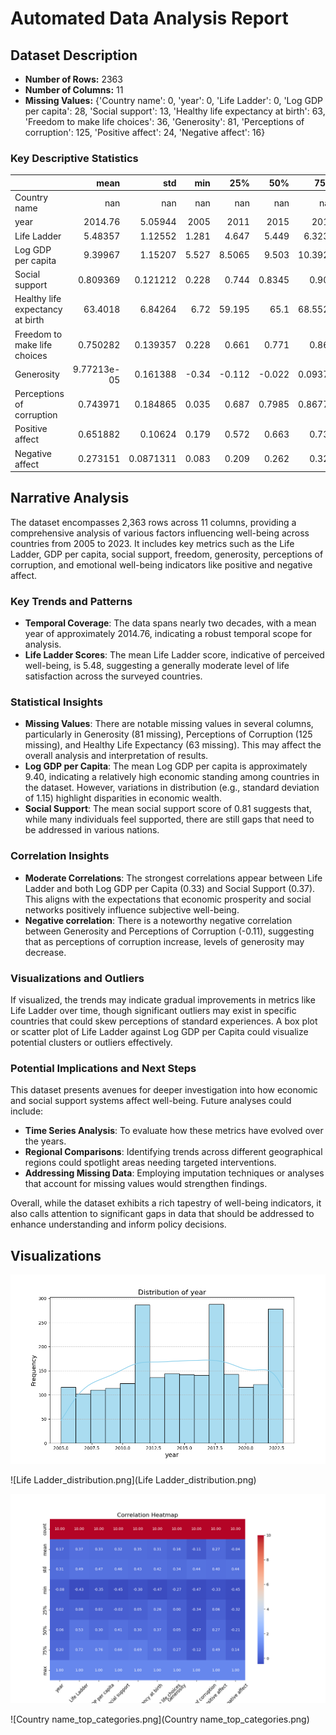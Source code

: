 # Automated Data Analysis Report

## Dataset Description

- **Number of Rows:** 2363
- **Number of Columns:** 11
- **Missing Values:** {'Country name': 0, 'year': 0, 'Life Ladder': 0, 'Log GDP per capita': 28, 'Social support': 13, 'Healthy life expectancy at birth': 63, 'Freedom to make life choices': 36, 'Generosity': 81, 'Perceptions of corruption': 125, 'Positive affect': 24, 'Negative affect': 16}
### Key Descriptive Statistics
|                                  |           mean |         std |      min |       25% |       50% |        75% |      max |
|:---------------------------------|---------------:|------------:|---------:|----------:|----------:|-----------:|---------:|
| Country name                     |  nan           | nan         |  nan     |  nan      |  nan      |  nan       |  nan     |
| year                             | 2014.76        |   5.05944   | 2005     | 2011      | 2015      | 2019       | 2023     |
| Life Ladder                      |    5.48357     |   1.12552   |    1.281 |    4.647  |    5.449  |    6.3235  |    8.019 |
| Log GDP per capita               |    9.39967     |   1.15207   |    5.527 |    8.5065 |    9.503  |   10.3925  |   11.676 |
| Social support                   |    0.809369    |   0.121212  |    0.228 |    0.744  |    0.8345 |    0.904   |    0.987 |
| Healthy life expectancy at birth |   63.4018      |   6.84264   |    6.72  |   59.195  |   65.1    |   68.5525  |   74.6   |
| Freedom to make life choices     |    0.750282    |   0.139357  |    0.228 |    0.661  |    0.771  |    0.862   |    0.985 |
| Generosity                       |    9.77213e-05 |   0.161388  |   -0.34  |   -0.112  |   -0.022  |    0.09375 |    0.7   |
| Perceptions of corruption        |    0.743971    |   0.184865  |    0.035 |    0.687  |    0.7985 |    0.86775 |    0.983 |
| Positive affect                  |    0.651882    |   0.10624   |    0.179 |    0.572  |    0.663  |    0.737   |    0.884 |
| Negative affect                  |    0.273151    |   0.0871311 |    0.083 |    0.209  |    0.262  |    0.326   |    0.705 |

## Narrative Analysis

The dataset encompasses 2,363 rows across 11 columns, providing a comprehensive analysis of various factors influencing well-being across countries from 2005 to 2023. It includes key metrics such as the Life Ladder, GDP per capita, social support, freedom, generosity, perceptions of corruption, and emotional well-being indicators like positive and negative affect.

### Key Trends and Patterns
- **Temporal Coverage**: The data spans nearly two decades, with a mean year of approximately 2014.76, indicating a robust temporal scope for analysis.
- **Life Ladder Scores**: The mean Life Ladder score, indicative of perceived well-being, is 5.48, suggesting a generally moderate level of life satisfaction across the surveyed countries.

### Statistical Insights
- **Missing Values**: There are notable missing values in several columns, particularly in Generosity (81 missing), Perceptions of Corruption (125 missing), and Healthy Life Expectancy (63 missing). This may affect the overall analysis and interpretation of results.
- **Log GDP per Capita**: The mean Log GDP per capita is approximately 9.40, indicating a relatively high economic standing among countries in the dataset. However, variations in distribution (e.g., standard deviation of 1.15) highlight disparities in economic wealth.
- **Social Support**: The mean social support score of 0.81 suggests that, while many individuals feel supported, there are still gaps that need to be addressed in various nations.

### Correlation Insights
- **Moderate Correlations**: The strongest correlations appear between Life Ladder and both Log GDP per Capita (0.33) and Social Support (0.37). This aligns with the expectations that economic prosperity and social networks positively influence subjective well-being.
- **Negative correlation**: There is a noteworthy negative correlation between Generosity and Perceptions of Corruption (-0.11), suggesting that as perceptions of corruption increase, levels of generosity may decrease.

### Visualizations and Outliers
If visualized, the trends may indicate gradual improvements in metrics like Life Ladder over time, though significant outliers may exist in specific countries that could skew perceptions of standard experiences. A box plot or scatter plot of Life Ladder against Log GDP per Capita could visualize potential clusters or outliers effectively.

### Potential Implications and Next Steps
This dataset presents avenues for deeper investigation into how economic and social support systems affect well-being. Future analyses could include:
- **Time Series Analysis**: To evaluate how these metrics have evolved over the years.
- **Regional Comparisons**: Identifying trends across different geographical regions could spotlight areas needing targeted interventions.
- **Addressing Missing Data**: Employing imputation techniques or analyses that account for missing values would strengthen findings.

Overall, while the dataset exhibits a rich tapestry of well-being indicators, it also calls attention to significant gaps in data that should be addressed to enhance understanding and inform policy decisions.

## Visualizations

![year_distribution.png](year_distribution.png)

![Life Ladder_distribution.png](Life Ladder_distribution.png)

![correlation_heatmap.png](correlation_heatmap.png)

![Country name_top_categories.png](Country name_top_categories.png)

